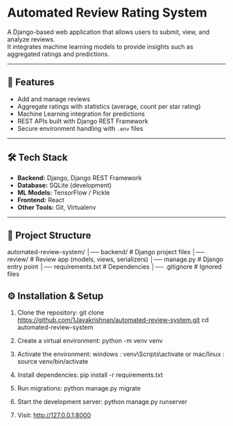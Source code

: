 # Automated Review Rating System

A Django-based web application that allows users to submit, view, and analyze reviews.  
It integrates machine learning models to provide insights such as aggregated ratings and predictions.

---

## 🚀 Features
- Add and manage reviews
- Aggregate ratings with statistics (average, count per star rating)
- Machine Learning integration for predictions
- REST APIs built with Django REST Framework
- Secure environment handling with `.env` files

---

## 🛠 Tech Stack
- **Backend:** Django, Django REST Framework
- **Database:** SQLite (development) 
- **ML Models:** TensorFlow / Pickle
- **Frontend:** React 
- **Other Tools:** Git, Virtualenv

---

## 📂 Project Structure
automated-review-system/
│── backend/ # Django project files
│── review/ # Review app (models, views, serializers)
│── manage.py # Django entry point
│── requirements.txt # Dependencies
│── .gitignore # Ignored files


## ⚙️ Installation & Setup

1. Clone the repository:
   git clone https://github.com/1Jayakrishnan/automated-review-system.git
   cd automated-review-system

2. Create a virtual environment:
   python -m venv venv
   
3. Activate the environment:
   windows : venv\Scripts\activate or
   mac/linux : source venv/bin/activate

4. Install dependencies:
   pip install -r requirements.txt

5. Run migrations:
   python manage.py migrate

6. Start the development server:
   python manage.py runserver

7. Visit:
   http://127.0.0.1:8000
